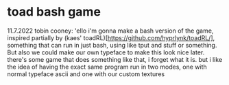 # toad bash game

11.7.2022 tobin cooney:
'ello i'm gonna make a bash version of the game, inspired partially by (kaes' toadRL)[https://github.com/hyprlynk/toadRL/], something that can run in just bash, using like tput and stuff or something. But also we could make our own typeface to make this look nice later. there's some game that does something like that, i forget what it is. but i like the idea of having the exact same program run in two modes, one with normal typeface ascii and one with our custom textures
